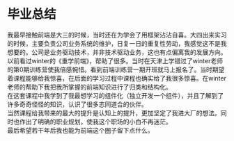 # 毕业总结

我最早接触前端是大三的时候，当时还在为学会了用框架沾沾自喜。大四出来实习的时候，主要负责公司业务系统的维护，日复一日的重复性劳动，我感觉这不是我想要的。公司是业务驱动技术，并非技术驱动业务，这也有点偏离我的发展方向。  
以前看过winter的《重学前端》，帮助了很多。当时在天津上学错过了winter老师的第0期训练营使我倍感惋惜。看到前端训练营一期开班就马上报名了。当时期望着课程能够给我惊喜，在后面的学习过程中课程也确实给了我很多惊喜。在winter老师的帮助下我把我所掌握的前端知识进行了归类和结构化。  
在这套课程中我学到了我最想学习的组件化（独立开发一个组件），并且了解到了许多奇奇怪怪的知识，认识了很多志同道合的伙伴。  
当然课程给我带来的最大的提升是认知上的提升，更加坚定了我进大厂的想法。同时也作出了明确的职业规划，使我这个职场的小白不再迷茫。  
最后希望若干年后我也能为前端这个圈子留下点什么。  
